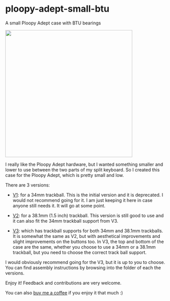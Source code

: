 # ploopy-adept-small-btu

A small Ploopy Adept case with BTU bearings

<img src="./images/v3-trackball.jpg" width="400"/>

I really like the Ploopy Adept hardware, but I wanted something smaller and lower to use between the two parts of my split keyboard. So I created this case for the Ploopy Adept, which is pretty small and low.

There are 3 versions:

- [V1](./v1-deprecated/): for a 34mm trackball. This is the initial version and it is deprecated. I would not recommend going for it. I am just keeping it here in case anyone still needs it. It will go at some point.

- [V2](./v2/): for a 38.1mm (1.5 inch) trackball. This version is still good to use and it can also fit the 34mm trackball support from V3.

- [V3](./v3/): which has trackball supports for both 34mm and 38.1mm trackballs. It is somewhat the same as V2, but with aesthetical improvements and slight improvements on the buttons too. In V3, the top and bottom of the case are the same, whether you choose to use a 34mm or a 38.1mm trackball, but you need to choose the correct track ball support.

I would obviously recommend going for the V3, but it is up to you to choose. You can find assembly instructions by browsing into the folder of each the versions.

Enjoy it! Feedback and contributions are very welcome.

You can also [buy me a coffee](https://www.paypal.com/donate/?business=VJKKWDQV7A8DU&no_recurring=0&item_name=Buy+me+a+coffee%21&currency_code=USD) if you enjoy it that much :)
